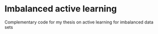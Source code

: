 # Imbalanced active learning

Complementary code for my thesis on active learning for imbalanced data sets

